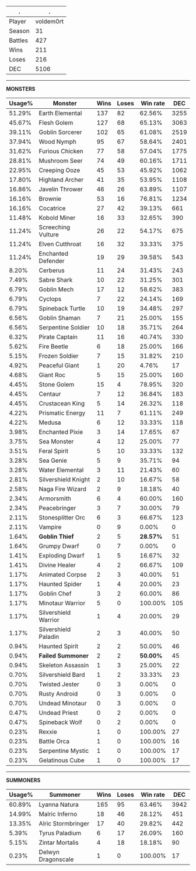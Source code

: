 .|.
|-|-
Player|voldem0rt
Season|31
Battles|427
Wins|211
Loses|216
DEC|5106

---
**MONSTERS**

Usage%|Monster|Wins|Loses|Win rate|DEC|
-|-|-|-|-|-|
51.29%|Earth Elemental|137|82|62.56%|3255|
45.67%|Flesh Golem|127|68|65.13%|3063|
39.11%|Goblin Sorcerer|102|65|61.08%|2519|
37.94%|Wood Nymph|95|67|58.64%|2401|
31.62%|Furious Chicken|77|58|57.04%|1775|
28.81%|Mushroom Seer|74|49|60.16%|1711|
22.95%|Creeping Ooze|45|53|45.92%|1062|
17.80%|Highland Archer|41|35|53.95%|1108|
16.86%|Javelin Thrower|46|26|63.89%|1107|
16.16%|Brownie|53|16|76.81%|1234|
16.16%|Cocatrice|27|42|39.13%|661|
11.48%|Kobold Miner|16|33|32.65%|390|
11.24%|Screeching Vulture|26|22|54.17%|675|
11.24%|Elven Cutthroat|16|32|33.33%|375|
11.24%|Enchanted Defender|19|29|39.58%|543|
8.20%|Cerberus|11|24|31.43%|243|
7.49%|Sabre Shark|10|22|31.25%|301|
6.79%|Goblin Mech|17|12|58.62%|383|
6.79%|Cyclops|7|22|24.14%|169|
6.79%|Spineback Turtle|10|19|34.48%|297|
6.56%|Goblin Shaman|7|21|25.00%|155|
6.56%|Serpentine Soldier|10|18|35.71%|264|
6.32%|Pirate Captain|11|16|40.74%|330|
5.62%|Fire Beetle|6|18|25.00%|166|
5.15%|Frozen Soldier|7|15|31.82%|210|
4.92%|Peaceful Giant|1|20|4.76%|17|
4.68%|Giant Roc|5|15|25.00%|160|
4.45%|Stone Golem|15|4|78.95%|320|
4.45%|Centaur|7|12|36.84%|183|
4.45%|Crustacean King|5|14|26.32%|118|
4.22%|Prismatic Energy|11|7|61.11%|249|
4.22%|Medusa|6|12|33.33%|118|
3.98%|Enchanted Pixie|3|14|17.65%|67|
3.75%|Sea Monster|4|12|25.00%|77|
3.51%|Feral Spirit|5|10|33.33%|132|
3.28%|Sea Genie|5|9|35.71%|94|
3.28%|Water Elemental|3|11|21.43%|60|
2.81%|Silvershield Knight|2|10|16.67%|58|
2.58%|Naga Fire Wizard|2|9|18.18%|40|
2.34%|Armorsmith|6|4|60.00%|160|
2.34%|Peacebringer|3|7|30.00%|79|
2.11%|Stonesplitter Orc|6|3|66.67%|123|
2.11%|Vampire|0|9|0.00%|0|
1.64%|**Goblin Thief**|2|5|**28.57%**|51|
1.64%|Grumpy Dwarf|0|7|0.00%|0|
1.41%|Exploding Dwarf|1|5|16.67%|32|
1.41%|Divine Healer|4|2|66.67%|109|
1.17%|Animated Corpse|2|3|40.00%|51|
1.17%|Haunted Spider|1|4|20.00%|23|
1.17%|Goblin Chef|3|2|60.00%|86|
1.17%|Minotaur Warrior|5|0|100.00%|105|
1.17%|Silvershield Warrior|1|4|20.00%|29|
1.17%|Silvershield Paladin|2|3|40.00%|50|
0.94%|Haunted Spirit|2|2|50.00%|46|
0.94%|**Failed Summoner**|2|2|**50.00%**|45|
0.94%|Skeleton Assassin|1|3|25.00%|22|
0.70%|Silvershield Bard|1|2|33.33%|23|
0.70%|Twisted Jester|0|3|0.00%|0|
0.70%|Rusty Android|0|3|0.00%|0|
0.70%|Undead Minotaur|0|3|0.00%|0|
0.47%|Undead Priest|0|2|0.00%|0|
0.47%|Spineback Wolf|0|2|0.00%|0|
0.23%|Rexxie|1|0|100.00%|27|
0.23%|Battle Orca|1|0|100.00%|16|
0.23%|Serpentine Mystic|1|0|100.00%|17|
0.23%|Gelatinous Cube|1|0|100.00%|17|

---
**SUMMONERS**

Usage%|Summoner|Wins|Loses|Win rate|DEC|
-|-|-|-|-|-|
60.89%|Lyanna Natura|165|95|63.46%|3942|
14.99%|Malric Inferno|18|46|28.12%|451|
13.35%|Alric Stormbringer|17|40|29.82%|442|
5.39%|Tyrus Paladium|6|17|26.09%|160|
5.15%|Zintar Mortalis|4|18|18.18%|90|
0.23%|Delwyn Dragonscale|1|0|100.00%|17|
